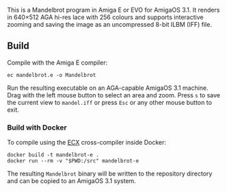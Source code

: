 This is a Mandelbrot program in Amiga E or EVO for AmigaOS 3.1.
It renders in 640×512 AGA hi-res lace with 256 colours and supports interactive zooming
and saving the image as an uncompressed 8-bit ILBM (IFF) file.

## Build

Compile with the Amiga E compiler:

```
ec mandelbrot.e -o Mandelbrot
```

Run the resulting executable on an AGA-capable AmigaOS 3.1 machine. Drag with the left
mouse button to select an area and zoom. Press `s` to save the current view to
`mandel.iff` or press `Esc` or any other mouse button to exit.

### Build with Docker

To compile using the [ECX](https://github.com/jj1bdx/ecx) cross-compiler inside Docker:

```
docker build -t mandelbrot-e .
docker run --rm -v "$PWD:/src" mandelbrot-e
```

The resulting `Mandelbrot` binary will be written to the repository directory and can be
copied to an AmigaOS 3.1 system.
